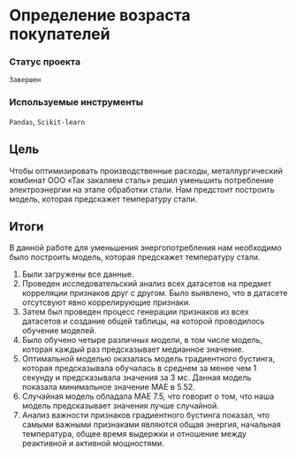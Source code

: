 # Определение возраста покупателей

### Статус проекта

`Завершен`

### Используемые инструменты

`Pandas`, `Scikit-learn`

## Цель

Чтобы оптимизировать производственные расходы, металлургический комбинат ООО «Так закаляем сталь» решил уменьшить потребление электроэнергии на этапе обработки стали. Нам предстоит построить модель, которая предскажет температуру стали.

## Итоги

В данной работе для уменьшения энергопотребления нам необходимо было построить модель, которая предскажет температуру стали.

1. Были загружены все данные.
2. Проведен исследовательский анализ всех датасетов на предмет корреляции признаков друг с другом. Было выявлено, что в датасете отсутсвуют явно коррелирующие признаки.
3. Затем был проведен процесс генерации признаков из всех датасетов и создание общей таблицы, на которой проводилось обучение моделей.
4. Было обучено четыре различных модели, в том числе модель, которая каждый раз предсказывает медианное значение.
5. Оптимальной моделью оказалась модель градиентного бустинга, которая предсказывала обучалась в среднем за менее чем 1 секунду и предсказывала значения за 3 мс. Данная модель показала минимальное значение MAE в 5.52.
6. Случайная модель обладала MAE 7.5, что говорит о том, что наша модель предсказывает значения лучше случайной.
7. Анализ важности признаков градиентного бустинга показал, что самыми важными признаками являются общая энергия, начальная температура, общее время выдержки и отношение между реактивной и активной мощностями.